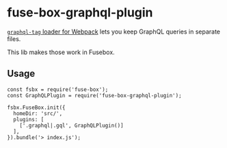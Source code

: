 # fuse-box-graphql-plugin

[`graphql-tag` loader for Webpack](http://dev.apollodata.com/react/webpack.html) lets you keep GraphQL queries in separate files.

This lib makes those work in Fusebox.

## Usage

```
const fsbx = require('fuse-box');
const GraphQLPlugin = require('fuse-box-graphql-plugin');

fsbx.FuseBox.init({
  homeDir: 'src/',
  plugins: [
    ['.graphql|.gql', GraphQLPlugin()]
  ],
}).bundle('> index.js');
```
